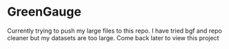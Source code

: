 # GreenGauge
Currently trying to push my large files to this repo. I have tried bgf and repo cleaner but my datasets are too large. Come back later to view this project
